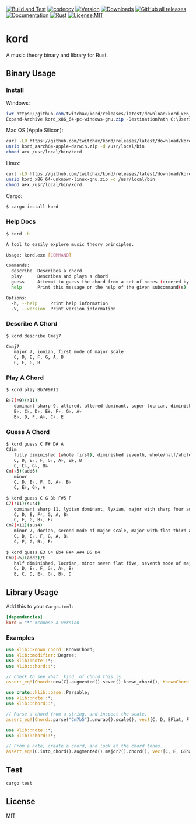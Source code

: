 [![Build and Test](https://github.com/twitchax/kord/actions/workflows/build.yml/badge.svg)](https://github.com/twitchax/kord/actions/workflows/build.yml)
[![codecov](https://codecov.io/gh/twitchax/kord/branch/main/graph/badge.svg?token=35MZN0YFZF)](https://codecov.io/gh/twitchax/kord)
[![Version](https://img.shields.io/crates/v/kord.svg)](https://crates.io/crates/kord)
[![Downloads](https://img.shields.io/crates/d/kord.svg)](https://crates.io/crates/kord)
[![GitHub all releases](https://img.shields.io/github/downloads/twitchax/kord/total?label=binary)](https://github.com/twitchax/kord/releases)
[![Documentation](https://docs.rs/kord/badge.svg)](https://docs.rs/kord)
[![Rust](https://img.shields.io/badge/rust-nightly-blue.svg?maxAge=3600)](https://github.com/twitchax/kord)
[![License:MIT](https://img.shields.io/badge/License-MIT-yellow.svg)](https://opensource.org/licenses/MIT)

# kord

A music theory binary and library for Rust.

## Binary Usage

### Install

Windows:

```powershell
iwr https://github.com/twitchax/kord/releases/latest/download/kord_x86_64-pc-windows-gnu.zip
Expand-Archive kord_x86_64-pc-windows-gnu.zip -DestinationPath C:\Users\%USERNAME%\AppData\Local\Programs\kord
```

Mac OS (Apple Silicon):

```bash
curl -LO https://github.com/twitchax/kord/releases/latest/download/kord_aarch64-apple-darwin.zip
unzip kord_aarch64-apple-darwin.zip -d /usr/local/bin
chmod a+x /usr/local/bin/kord
```

Linux:

```bash
curl -LO https://github.com/twitchax/kord/releases/latest/download/kord_x86_64-unknown-linux-gnu.zip
unzip kord_x86_64-unknown-linux-gnu.zip -d /usr/local/bin
chmod a+x /usr/local/bin/kord
```

Cargo:

```bash
$ cargo install kord
```

### Help Docs

```bash
$ kord -h

A tool to easily explore music theory principles.

Usage: kord.exe [COMMAND]

Commands:
  describe  Describes a chord
  play      Describes and plays a chord
  guess     Attempt to guess the chord from a set of notes (ordered by simplicity)
  help      Print this message or the help of the given subcommand(s)

Options:
  -h, --help     Print help information
  -V, --version  Print version information
```

### Describe A Chord

```bash
$ kord describe Cmaj7

Cmaj7
   major 7, ionian, first mode of major scale
   C, D, E, F, G, A, B
   C, E, G, B
```

### Play A Chord

```bash
$ kord play Bb7#9#11

B♭7(♯9)(♯11)
   dominant sharp 9, altered, altered dominant, super locrian, diminished whole tone, seventh mode of a melodic minor scale, melodic minor up a half step
   B♭, C♭, D♭, E𝄫, F♭, G♭, A♭
   B♭, D, F, A♭, C♯, E
```

### Guess A Chord

```bash
$ kord guess C F# D# A
Cdim
   fully diminished (whole first), diminished seventh, whole/half/whole diminished
   C, D, E♭, F, G♭, A♭, B𝄫, B
   C, E♭, G♭, B𝄫
Cm(♭5)(add6)
   minor
   C, D, E♭, F, G, A♭, B♭
   C, E♭, G♭, A
```

```bash
$ kord guess C G Bb F#5 F
C7(♯11)(sus4)
   dominant sharp 11, lydian dominant, lyxian, major with sharp four and flat seven
   C, D, E, F♯, G, A, B♭
   C, F, G, B♭, F♯
Cm7(♯11)(sus4)
   minor 7, dorian, second mode of major scale, major with flat third and flat seven
   C, D, E♭, F, G, A, B♭
   C, F, G, B♭, F♯
```

```bash
$ kord guess E3 C4 Eb4 F#4 A#4 D5 D4
Cm9(♭5)(add2)/E
   half diminished, locrian, minor seven flat five, seventh mode of major scale, major scale starting one half step up
   C, D, E♭, F, G♭, A♭, B♭
   E, C, D, E♭, G♭, B♭, D
```

## Library Usage

Add this to your `Cargo.toml`:

```toml
[dependencies]
kord = "*" #choose a version
```

### Examples

```rust
use klib::known_chord::KnownChord;
use klib::modifier::Degree;
use klib::note::*;
use klib::chord::*;

// Check to see what _kind_ of chord this is.
assert_eq!(Chord::new(C).augmented().seven().known_chord(), KnownChord::AugmentedDominant(Degree::Seven));
```

```rust
use crate::klib::base::Parsable;
use klib::note::*;
use klib::chord::*;

// Parse a chord from a string, and inspect the scale.
assert_eq!(Chord::parse("Cm7b5").unwrap().scale(), vec![C, D, EFlat, F, GFlat, AFlat, BFlat]);
```

```rust
use klib::note::*;
use klib::chord::*;

// From a note, create a chord, and look at the chord tones.
assert_eq!(C.into_chord().augmented().major7().chord(), vec![C, E, GSharp, B]);
```

## Test

```bash
cargo test
```

## License

MIT